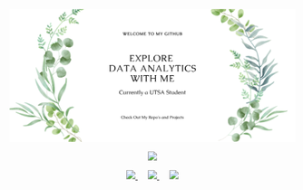 ![hero image](./images/github_landing_page.png)
<p align="center"><img src="https://github-readme-stats.vercel.app/api?username=Asia-Hewett&cache_seconds=8600&hide=issues&show_icons=true&include_all_commits=true&custom_title=My GitHub Stats&theme=vue")</p>

<p align="center">
  <a href="https://asia-hewett.github.io/">
    <img src="https://static.thenounproject.com/png/156843-200.png" width="26px">
  </a>
  &emsp;
   <a href="https://www.linkedin.com/in/Asia-Hewett/">
    <img src="https://img.icons8.com/ios-filled/256/000000/linkedin.svg" width="26px"/>
  </a>
  &emsp;
  <a href="https://asia-hewett.github.io/continental_blog_spot/">
    <img src="https://www.flaticon.com/svg/static/icons/svg/60/60736.svg" width="26px">
  </a>
</p>
